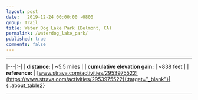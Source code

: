 ```yaml
---
layout: post
date:   2019-12-24 00:00:00 -0800
group: Trail
title: Water Dog Lake Park (Belmont, CA)
permalink: /waterdog_lake_park/
published: true
comments: false
---
```



---

|---|:-|
| **distance:**                  | \~5.5 miles |
| **cumulative elevation gain:** | \~838 feet |
| **reference:**                 | [www.strava.com/activities/2953975522](https://www.strava.com/activities/2953975522){:target="_blank"}|
{:.about_table2}

---


<script src='https://cdn.plot.ly/plotly-latest.min.js'></script>
<div id='trail_plot_div' data-filename='../assets/csv/2019_december_24.csv' data-plot_name='Lake Road & John Brooks Trails'>
<script src="/assets/trail_plot.js"></script>
</div>

